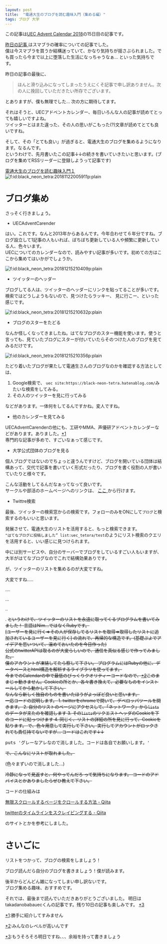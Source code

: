 ```yaml
---
layout: post
title:  "電通大生のブログを読む趣味入門（集める編）"
tags: ブログ 大学
---
```

<p>この記事は<a href="https://adventar.org/calendars/3569">UEC Advent Calendar 2018</a>の15日目の記事です。</p>

<p><a href="https://daifuku-honpo.hatenablog.com/?_ga=2.15063413.2132191923.1544780264-761898301.1520813614">
昨日の記事
</a>
はスマブラの確率についての記事でした。<br/>
僕は今スマブラを買うか結構迷っていて、かなり気持ちが揺さぶられました。でも買ったら今まで以上に堕落した生活になっちゃうなぁ... といった気持ちです。</p>

<p>昨日の記事の最後に、</p>

<blockquote><p>ほんと滑り込みになってしまったうえにくそ記事で申し訳ありません。次の人に挽回していただきたい所存でございます。</p></blockquote>

<p>とありますが、僕も無理でした... 次の方に期待してます。</p>

<p>それはそうと、UECアドベントカレンダー、毎日いろんな人の記事が読めてとっても嬉しいですよね。<br/>
ツイッターとはまた違った、その人の思いがこもった(?)文章が読めてとても良いですね。</p>

<p>そして、その「とても良い」が過ぎると、電通大生のブログを集めるようになります。なるんです。<br/>
というわけで、先月書いたこの記事↓↓の続きを書いていきたいと思います。(ブログを集めてRSSリーダーに登録しようって記事です)</p>

<p><a href="https://black-neon-tetra.hatenablog.com/entry/2018/11/22/020055">
電通大生のブログを読む趣味入門１
</a><br/>
<span itemscope itemtype="http://schema.org/Photograph"><img src="https://cdn-ak.f.st-hatena.com/images/fotolife/b/black_neon_tetra/20181122/20181122005911.png" alt="f:id:black_neon_tetra:20181122005911p:plain" title="f:id:black_neon_tetra:20181122005911p:plain" class="hatena-fotolife" itemprop="image"></span></p>

<h1>ブログ集め</h1>

<p>さっそく行きましょう。</p>

<ul>
<li>UECAdventCarender</li>
</ul>


<p>はい。これです。なんと2013年からあるんです。今年合わせて６年分ですね。ブログ設立して1記事の人もいれば、ぼちぼち更新している人や頻繁に更新している人、色々います。<br/>
UECについてのカレンダーなので、読みやすい記事が多いです。初めての方はここから集めてはいかがでしょうか。</p>

<p><span itemscope itemtype="http://schema.org/Photograph"><img src="https://cdn-ak.f.st-hatena.com/images/fotolife/b/black_neon_tetra/20181215/20181215210409.png" alt="f:id:black_neon_tetra:20181215210409p:plain" title="f:id:black_neon_tetra:20181215210409p:plain" class="hatena-fotolife" itemprop="image"></span></p>

<ul>
<li>ツイッターのヘッダー</li>
</ul>


<p>ブログしてる人は、ツイッターのヘッダーにリンクを貼ってることが多いです。検索ではどうしようもないので、見つけたらラッキー、 見に行こー、といった感じです。</p>

<p><span itemscope itemtype="http://schema.org/Photograph"><img src="https://cdn-ak.f.st-hatena.com/images/fotolife/b/black_neon_tetra/20181215/20181215210632.png" alt="f:id:black_neon_tetra:20181215210632p:plain" title="f:id:black_neon_tetra:20181215210632p:plain" class="hatena-fotolife" itemprop="image"></span></p>

<ul>
<li>ブログのスターをたどる</li>
</ul>


<p>なんか怪しくなってきましたね。はてなブログのスター機能を使います。使うと言っても、見ていたブログにスターが付いていたらそのつけた人のブログを見てみるだけです。</p>

<p><span itemscope itemtype="http://schema.org/Photograph"><img src="https://cdn-ak.f.st-hatena.com/images/fotolife/b/black_neon_tetra/20181215/20181215210356.png" alt="f:id:black_neon_tetra:20181215210356p:plain" title="f:id:black_neon_tetra:20181215210356p:plain" class="hatena-fotolife" itemprop="image"></span></p>

<p>たどり着いたブログが果たして電通生さんのブログなのかを確認する方法としては、</p>

<ol>
<li> Google検索で、 <code>uec site:https://black-neon-tetra.hatenablog.com/</code>みたいな検索をしてみる。</li>
<li> その人のツイッターを見に行ってみる</li>
</ol>


<p>などがあります。一体何をしてるんですかね。変人ですね。</p>

<ul>
<li>他のカレンダーを見てみる</li>
</ul>


<p>UECAdventCarenderの他にも、工研やMMA、声優研アドベントカレンダーなどがあります。ありました。<a href="#f-135978c4" name="fn-135978c4" title="勝手に紹介してすみません">*1</a><br/>
専門的な記事が多めで、すごいなぁって感じです。</p>

<ul>
<li>大学公式団体のブログを見る</li>
</ul>


<p>個人ブログではないのでちょっと違うんですけど、ブログを開いている団体は結構あって、交代で記事を書いていく形式だったり、ブログを書く役割の人が書いていたりと様々です。</p>

<p>こんな活動をしてるんだなぁってなって良いです。<br/>
サークルや部活のホームページへのリンクは、
<a href="http://www.shikkou.gakuyukai.uec.ac.jp/link/#circle">
ここ
</a>
から行けます。</p>

<ul>
<li>Twittre検索</li>
</ul>


<p>最後、ツイッターの検索窓からの検索です。フォローのみをONにして<code>ブログ</code>と検索するのもいいと思います。</p>

<p>発展させて、電通大生のリストを活用すると、もっと検索できます。<br/>
<code>"はてなブログに投稿しました” list:uec_tetora/test</code>のようにリスト検索のクエリを活用すると、いい感じに見つけられます。</p>

<p>中には別サービスや、自分のサーバーでブログをしているすごい人もいますが、大半がはてなブログなのでこれで結構効果ありです。</p>

<p>が、ツイッターのリストを集めるのが大変ですね。</p>

<p>大変ですね.....</p>

<p>....</p>

<p>...</p>

<p>..</p>

<p>.
<s>
というわけで、ツイッターのリストを永遠に取ってくるプログラムを書いてみました！
言語はNim...ではなくRubyです。<br/>
[ユーザーを見に行く=>その人が保存してるリストを取得=>取得したリストに追加されているユーザーを見に行く]
の流れで、再帰的な構造です。(基礎ぷよでアイデアを思いついて、温めておいたのを今日作った)<br/>
公式のtwitterAPIは取るのが大変らしいので、通信を真似る感じで作ってみました。<br/>
僕のアカウントが凍結してたら察して下さい。
プログラムにはRubyの他に、データベースとhtml構造を解析するライブラリを使ってます。<br/>
今までのCalendarの中で最低のびっくりクオリティーコードなので、<a href="#f-007fd5ed" name="fn-007fd5ed" title="みんなのレベルが高いんです">*2</a>このままじゃ動きません。Cookieの所とか、各々書き換えて、必要なものをインストールしてから動かして下さい。<br/>
なんなら新しく独自のものを書いたほうがよっぽど良いと思います。<br/>
一応コードの説明します。
1. twitterをchromeで開いて、デベロッパツールを開きます。
2. 自分のリストのページにアクセスして、「ネットワーク」から<code>lists</code>のデータが来たのを確認します
3. その<code>lists</code>のリクエストヘッダのCookieを下のコードに貼っつけます
4. 同じく、リストの詳細の所を見に行って、Cookieを貼ります。
で、色々用意して実行して下さい。実行してアカウントがロックされても責任持てないですが...
コードはこれです↓↓
</s></p>

<pre class="code lang-ruby" data-lang="ruby" data-unlink>puts <span class="synSpecial">'</span><span class="synConstant">グレーなアレなので消しました。コードは各自でお願いします。</span><span class="synSpecial">'</span>
</pre>


<p><s>で、こんなにリストが取れました。</s></p>

<p>(色々まずいので消しました...)</p>

<p><s>冷静になって見返すと、何やってんだろ って気持ちになります。
コードのアドバイスとかありましたらぜひ教えて下さい。
</s></p>

<p>コードの仕組みは</p>

<p><a href="https://qiita.com/keitakurita/items/36c4381809c8e0c28a89">&#x7121;&#x9650;&#x30B9;&#x30AF;&#x30ED;&#x30FC;&#x30EB;&#x3059;&#x308B;&#x30DA;&#x30FC;&#x30B8;&#x3092;&#x30AF;&#x30ED;&#x30FC;&#x30EB;&#x3059;&#x308B;&#x65B9;&#x6CD5; - Qiita</a></p>

<p><a href="https://qiita.com/nnahito/items/b1613b250b87f4d3b2c9">twitter&#x306E;&#x30BF;&#x30A4;&#x30E0;&#x30E9;&#x30A4;&#x30F3;&#x3092;&#x30B9;&#x30AF;&#x30EC;&#x30A4;&#x30D4;&#x30F3;&#x30B0;&#x3059;&#x308B; - Qiita</a></p>

<p>のサイトとかを参考にしました。</p>

<h1>さいごに</h1>

<p>リストをつかって、ブログの検索をしましょう！</p>

<p>ブログ読んだら自分のブログを書きましょう！僕が読みます。</p>

<p>後半からどんどん雑になってしまい申し訳ないです。<br/>
ブログ集める趣味、おすすめです。</p>

<p>それでは、最後まで読んでいただきありがとうございました。
明日はtakadanobabauecくんの記事です。残り10日の記事も楽しみです。
<a href="#f-77b3bfb0" name="fn-77b3bfb0" title="もうそろそろ明日ですね、、、余裕を持って書きましょう">*3</a></p>
<div class="footnote">
<p class="footnote"><a href="#fn-135978c4" name="f-135978c4" class="footnote-number">*1</a><span class="footnote-delimiter">:</span><span class="footnote-text">勝手に紹介してすみません</span></p>
<p class="footnote"><a href="#fn-007fd5ed" name="f-007fd5ed" class="footnote-number">*2</a><span class="footnote-delimiter">:</span><span class="footnote-text">みんなのレベルが高いんです</span></p>
<p class="footnote"><a href="#fn-77b3bfb0" name="f-77b3bfb0" class="footnote-number">*3</a><span class="footnote-delimiter">:</span><span class="footnote-text">もうそろそろ明日ですね、、、余裕を持って書きましょう</span></p>
</div>

